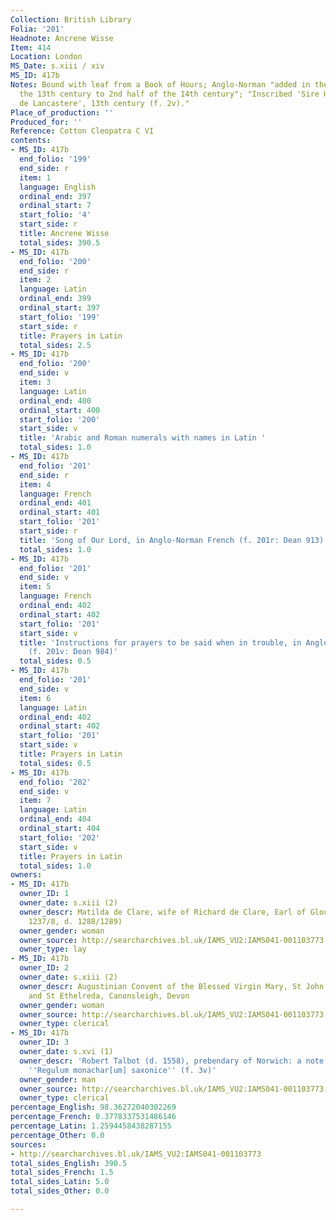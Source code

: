 ```yaml
---
Collection: British Library
Folia: '201'
Headnote: Ancrene Wisse
Item: 414
Location: London
MS_Date: s.xiii / xiv
MS_ID: 417b
Notes: Bound with leaf from a Book of Hours; Anglo-Norman "added in the 2nd half of
  the 13th century to 2nd half of the 14th century"; "Inscribed 'Sire Henri Dule veconte
  de Lancastere', 13th century (f. 2v)."
Place_of_production: ''
Produced_for: ''
Reference: Cotton Cleopatra C VI
contents:
- MS_ID: 417b
  end_folio: '199'
  end_side: r
  item: 1
  language: English
  ordinal_end: 397
  ordinal_start: 7
  start_folio: '4'
  start_side: r
  title: Ancrene Wisse
  total_sides: 390.5
- MS_ID: 417b
  end_folio: '200'
  end_side: r
  item: 2
  language: Latin
  ordinal_end: 399
  ordinal_start: 397
  start_folio: '199'
  start_side: r
  title: Prayers in Latin
  total_sides: 2.5
- MS_ID: 417b
  end_folio: '200'
  end_side: v
  item: 3
  language: Latin
  ordinal_end: 400
  ordinal_start: 400
  start_folio: '200'
  start_side: v
  title: 'Arabic and Roman numerals with names in Latin '
  total_sides: 1.0
- MS_ID: 417b
  end_folio: '201'
  end_side: r
  item: 4
  language: French
  ordinal_end: 401
  ordinal_start: 401
  start_folio: '201'
  start_side: r
  title: 'Song of Our Lord, in Anglo-Norman French (f. 201r: Dean 913)'
  total_sides: 1.0
- MS_ID: 417b
  end_folio: '201'
  end_side: v
  item: 5
  language: French
  ordinal_end: 402
  ordinal_start: 402
  start_folio: '201'
  start_side: v
  title: 'Instructions for prayers to be said when in trouble, in Anglo-Norman French
    (f. 201v: Dean 984)'
  total_sides: 0.5
- MS_ID: 417b
  end_folio: '201'
  end_side: v
  item: 6
  language: Latin
  ordinal_end: 402
  ordinal_start: 402
  start_folio: '201'
  start_side: v
  title: Prayers in Latin
  total_sides: 0.5
- MS_ID: 417b
  end_folio: '202'
  end_side: v
  item: 7
  language: Latin
  ordinal_end: 404
  ordinal_start: 404
  start_folio: '202'
  start_side: v
  title: Prayers in Latin
  total_sides: 1.0
owners:
- MS_ID: 417b
  owner_ID: 1
  owner_date: s.xiii (2)
  owner_descr: Matilda de Clare, wife of Richard de Clare, Earl of Gloucester (m.
    1237/8, d. 1288/1289)
  owner_gender: woman
  owner_source: http://searcharchives.bl.uk/IAMS_VU2:IAMS041-001103773
  owner_type: lay
- MS_ID: 417b
  owner_ID: 2
  owner_date: s.xiii (2)
  owner_descr: Augustinian Convent of the Blessed Virgin Mary, St John the Evangelist
    and St Ethelreda, Canonsleigh, Devon
  owner_gender: woman
  owner_source: http://searcharchives.bl.uk/IAMS_VU2:IAMS041-001103773
  owner_type: clerical
- MS_ID: 417b
  owner_ID: 3
  owner_date: s.xvi (1)
  owner_descr: 'Robert Talbot (d. 1558), prebendary of Norwich: a note in his hand,
    ''Regulum monachar[um] saxonice'' (f. 3v)'
  owner_gender: man
  owner_source: http://searcharchives.bl.uk/IAMS_VU2:IAMS041-001103773
  owner_type: clerical
percentage_English: 98.36272040302269
percentage_French: 0.3778337531486146
percentage_Latin: 1.2594458438287155
percentage_Other: 0.0
sources:
- http://searcharchives.bl.uk/IAMS_VU2:IAMS041-001103773
total_sides_English: 390.5
total_sides_French: 1.5
total_sides_Latin: 5.0
total_sides_Other: 0.0

---
```

